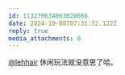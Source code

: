 ```yaml
---
id: 113270634061028666
date: 2024-10-08T07:31:52.122Z
reply: true
media_attachments: 0
---
```


[@lehhair](https://misskey.lehhair.net/@lehhair) 休闲玩法就没意思了哈。

